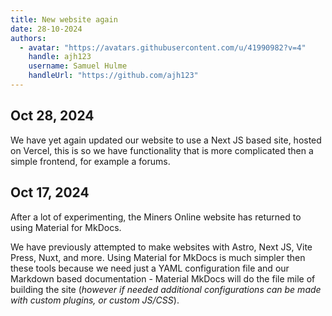 ```yaml
---
title: New website again
date: 28-10-2024
authors:
  - avatar: "https://avatars.githubusercontent.com/u/41990982?v=4"
    handle: ajh123
    username: Samuel Hulme
    handleUrl: "https://github.com/ajh123"
---
```


## Oct 28, 2024

We have yet again updated our website to use a Next JS based site, hosted on Vercel, this is so we have functionality that is more complicated then a simple frontend, for example a forums.

## Oct 17, 2024

After a lot of experimenting, the Miners Online website has returned to using Material for MkDocs.

We have previously attempted to make websites with Astro, Next JS, Vite Press, Nuxt, and more. Using Material for MkDocs is much simpler then these tools because we need just a YAML configuration file and our Markdown based documentation - Material MkDocs will do the file mile of building the site (*however if needed additional configurations can be made with custom plugins, or custom JS/CSS*).
